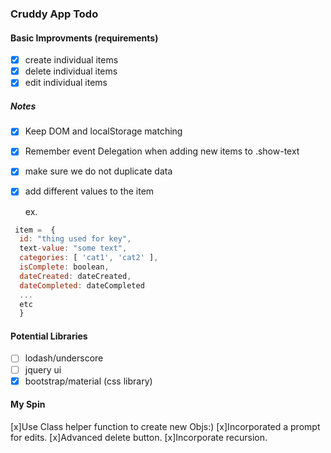 ### Cruddy App Todo

#### Basic Improvments (requirements)

- [x] create individual items
- [x] delete individual items
- [x] edit individual items

##### Notes
- [x] Keep DOM and localStorage matching 
- [x] Remember event Delegation when adding new items to .show-text
- [x] make sure we do not duplicate data
- [x] add different values to the item

  ex.
```javascript
 item =  {
  id: "thing used for key",
  text-value: "some text",
  categories: [ 'cat1', 'cat2' ],
  isComplete: boolean,
  dateCreated: dateCreated,
  dateCompleted: dateCompleted
  ...
  etc
  }
```

#### Potential Libraries
- [ ] lodash/underscore
- [ ] jquery ui
- [x] bootstrap/material (css library)

#### My Spin
[x]Use Class helper function to create new Objs:)
[x]Incorporated a prompt for edits.
[x]Advanced delete button.
[x]Incorporate recursion.

